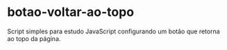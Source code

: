 # botao-voltar-ao-topo
Script simples para estudo JavaScript configurando um botão que retorna ao topo da página.
